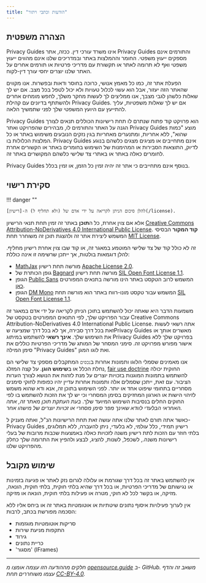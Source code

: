 ```yaml
---
title: "הודעות וכתבי ויתור"
---
```


## הצהרה משפטית

Privacy Guides אינו משרד עורכי דין. ככזה, אתר Privacy Guides והתורמים אינם מספקים ייעוץ משפטי. החומר וההמלצות באתר ובמדריכים שלנו אינם מהווים ייעוץ משפטי ואף לא תרומה לאתר או תקשורת עם מדריכי פרטיות או תורמים אחרים על האתר שלנו יוצרים יחסי עורך דין-לקוח.

הפעלת אתר זה, כמו כל מאמץ אנושי, כרוכה בחוסר ודאות ובפשרות. אנו מקווים שהאתר הזה יעזור, אבל הוא עשוי לכלול טעויות ולא יכול לטפל בכל מצב. אם יש לך שאלות כלשהן לגבי מצבך, אנו ממליצים לך לעשות מחקר משלך, לחפש מומחים אחרים ולהשתתף בדיונים עם קהילת Privacy Guides. אם יש לך שאלות משפטיות, עליך להתייעץ עם היועץ המשפטי שלך לפני שתמשיך הלאה.

Privacy Guides הוא פרויקט קוד פתוח שנתרם לו תחת רישיונות הכוללים תנאים לצורך הגנה על האתר והתורמים לו, מבהירים שהפרויקט ואתר Privacy Guides מוצע "כמות שהוא", ללא אחריות, ומתנערים מאחריות בגין נזקים הנובעים משימוש באתר או כל המלצות הכלולות בו. Privacy Guides אינם מתחייבים או מציגים מצגים כלשהם בנוגע לדיוק, התוצאות הסבירות או המהימנות של השימוש בחומרים באתר או הקשורים אחרת לחומרים כאלה באתר או באתרי צד שלישי כלשהם המקושרים באתר זה.

Privacy Guides בנוסף אינם מתחייבים כי אתר זה יהיה זמין כל הזמן, או זמין בכלל.

## סקירת רישוי

!!! danger ""

    להלן סיכום הניתן לקריאה על ידי אדם של (ולא תחליף ל) ה-[רישיון](/license).

אלא אם צוין אחרת, כל ה**תוכן** באתר זה זמין תחת תנאי הרישיון [Creative Commons Attribution-NoDerivatives 4.0 International Public License](https://github.com/privacyguides/privacyguides.org/blob/main/LICENSE). **קוד המקור** הבסיסי המשמש ליצירת אתר זה ולהצגת תוכן זה משוחרר תחת [MIT License](https://github.com/privacyguides/privacyguides.org/tree/main/LICENSE-CODE).

זה לא כולל קוד של צד שלישי המוטמע במאגר זה, או קוד שבו צוין אחרת רישיון מחליף. להלן דוגמאות בולטות, אך ייתכן שרשימה זו אינה כוללת:

* [MathJax](https://github.com/privacyguides/privacyguides.org/blob/main/theme/assets/javascripts/mathjax.js) מורשה תחת רישיון [Apache License 2.0](https://github.com/privacyguides/privacyguides.org/blob/main/docs/assets/javascripts/LICENSE.mathjax.txt).
* גופן הכותרת של [Bagnard](https://github.com/privacyguides/brand/tree/main/WOFF/bagnard) מורשה תחת רישיון [SIL Open Font License 1.1](https://github.com/privacyguides/brand/blob/main/WOFF/bagnard/LICENSE.txt).
* הגופן [Public Sans](https://github.com/privacyguides/brand/tree/main/WOFF/public_sans) המשמש לרוב הטקסט באתר הינו מורשה בתנאים המפורטים [כאן](https://github.com/privacyguides/brand/blob/main/WOFF/public_sans/LICENSE.txt).
* הגופן [DM Mono](https://github.com/privacyguides/brand/tree/main/WOFF/dm_mono) המשמש עבור טקסט מונו-רווח באתר הוא מורשה תחת [SIL Open Font License 1.1](https://github.com/privacyguides/brand/blob/main/WOFF/dm_mono/LICENSE.txt).

משמעות הדבר היא שאתה יכול להשתמש בתוכן הניתן לקריאה על ידי אדם במאגר זה עבור הפרויקט שלך, לפי התנאים המפורטים בטקסט של Creative Commons Attribution-NoDerivatives 4.0 International Public License. אתה רשאי לעשות זאת בכל דרך סבירה, אך לא בכל דרך שמציעה שPrivacy Guides מאשרים אותך או את השימוש שלך. **אינך רשאי** להשתמש במיתוג Privacy Guides בפרויקט שלך ללא אישור מפורש מפרויקט זה. סימני המסחר של המותג של מדריכי הפרטיות כוללים את סימן המילה "Privacy Guides" ואת לוגו המגן.

אנו מאמינים שסמלי הלוגו ותמונות אחרות ב`נכסים` המתקבלים מספקי צד שלישי הם נחלת הכלל או ב**שימוש הוגן**. על קצה המזלג, [fair use doctrine](https://www.copyright.gov/fair-use/more-info.html) החוקית יכולה להשתמש בתמונות המוגנות בזכויות יוצרים על מנת לזהות את הנושא לצורך הערות הציבור. עם זאת, ייתכן שסמלים אלה ותמונות אחרות עדיין יהיו כפופות לחוקי סימנים מסחריים בתחומי שיפוט אחד או יותר. לפני השימוש בתוכן זה, אנא ודא שהוא משמש לזיהוי הישות או הארגון המחזיקים בסימן המסחרי וכי יש לך את הזכות להשתמש בו לפי החוקים החלים בנסיבות השימוש המיועד שלך. *בעת העתקת תוכן מאתר זה, אתה האחראי הבלעדי לוודא שאינך מפר סימן מסחרי או זכויות יוצרים של מישהו אחר.*

כאשר אתה תורם לאתר שלנו אתה עושה זאת תחת הרישיונות הנ"ל, ואתה מעניק ל-Privacy Guides רישיון תמידי, כלל עולמי, לא בלעדי, ניתן להעברה, ללא תמלוגים, בלתי חוזר עם הזכות לתת רישיון משנה לזכויות כאלה באמצעות שכבות מרובות של בעלי רישיונות משנה., לשכפל, לשנות, להציג, לבצע ולהפיץ את התרומה שלך כחלק מהפרויקט שלנו.

## שימוש מקובל

אין להשתמש באתר זה בכל דרך שגורמת או עלולה לגרום נזק לאתר או פגיעה בזמינות או נגישותם של מדריכי הפרטיות, או בכל דרך שהיא בלתי חוקית, בלתי חוקית, הונאה, מזיקה, או בקשר לכל לא חוקי, מטרה או פעילות בלתי חוקית, הונאה או מזיקה.

אין לערוך פעילויות איסוף נתונים שיטתיות או אוטומטיות באתר זה או ביחס אליו ללא הסכמה מפורשת בכתב, לרבות:

* סריקות אוטומטיות מוגזמות
* התקפות מניעת שירות
* גירוד
* כריית נתונים
* 'מסגור' (IFrames)

---

*חלקים מההודעה הזו עצמה אומצו מ [opensource.guide](https://github.com/github/opensource.guide/blob/master/notices.md) ב- GitHub. משאב זה והדף עצמו משוחררים תחת [CC-BY-4.0](https://creativecommons.org/licenses/by-sa/4.0/).*
